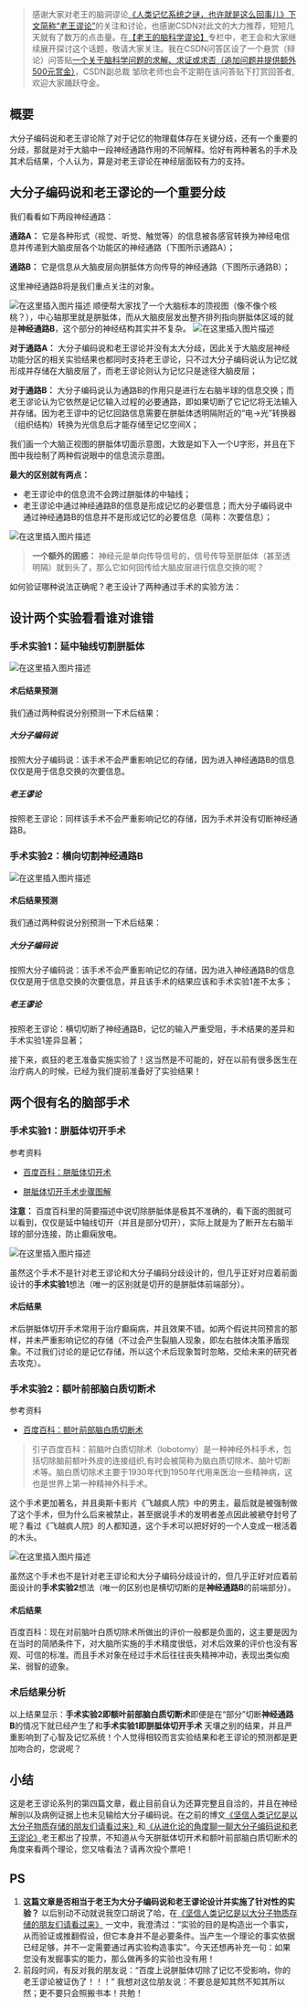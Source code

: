 ﻿> 感谢大家对老王的脑洞谬论[《人类记忆系统之谜，也许就是这么回事儿》下文简称“老王谬论”](https://blog.csdn.net/ttm2d/article/details/122109466)的关注和讨论，也感谢CSDN对此文的大力推荐，短短几天就有了数万的点击量。在[【老王的脑科学谬论】](https://blog.csdn.net/ttm2d/category_11623841.html)专栏中，老王会和大家继续展开探讨这个话题，敬请大家关注。我在CSDN问答区设了一个悬赏（辩论）问答贴[一个关于脑科学问题的求解、求证或求否（追加问题并提供额外500元赏金）](https://ask.csdn.net/questions/7639152)，CSDN副总裁 邹欣老师也会不定期在该问答贴下打赏回答者,欢迎大家踊跃夺金。




## 概要
大分子编码说和老王谬论除了对于记忆的物理载体存在关键分歧，还有一个重要的分歧，那就是对于大脑中一段神经通路作用的不同解释。恰好有两种著名的手术及其术后结果，个人认为，算是对老王谬论在神经层面较有力的支持。



## 大分子编码说和老王谬论的一个重要分歧
我们看看如下两段神经通路：

**通路A：** 它是各种形式（视觉、听觉、触觉等）的信息被各感官转换为神经电信息并传递到大脑皮层各个功能区的神经通路（下图所示通路A）；

**通路B：** 它是信息从大脑皮层向胼胝体方向传导的神经通路（下图所示通路B）；

这里神经通路B将是我们重点关注的对象。

![在这里插入图片描述](https://img-blog.csdnimg.cn/0fca8a1e955349acb095aaf2bc01b485.png)
顺便帮大家找了一个大脑标本的顶视图（像不像个核桃？），中心轴那里就是胼胝体，而从大脑皮层发出整齐排列指向胼胝体区域的就是**神经通路B**，这个部分的神经结构其实并不复杂。
![在这里插入图片描述](https://img-blog.csdnimg.cn/36af25c223b04a3c8a7a478f410dbd50.png)



**对于通路A：** 大分子编码说和老王谬论并没有太大分歧，因此关于大脑皮层神经功能分区的相关实验结果也都同时支持老王谬论，只不过大分子编码说认为记忆就形成并存储在大脑皮层了，而老王谬论则认为记忆只是途径大脑皮层；

**对于通路B：** 大分子编码说认为通路B的作用只是进行左右脑半球的信息交换；而老王谬论认为它依然是记忆输入过程的必要通路，即如果切断了它记忆将无法输入并存储。因为老王谬中的记忆回路信息需要在胼胝体透明隔附近的“电→光”转换器（组织结构）转换为光信息后才能存储至记忆空间X；


我们画一个大脑正视图的胼胝体切面示意图，大致是如下入一个U字形，并且在下图中我绘制了两种假说眼中的信息流示意图。

**最大的区别就有两点：**

- 老王谬论中的信息流不会跨过胼胝体的中轴线；
- 老王谬论中通过神经通路B的信息是形成记忆的必要信息；而大分子编码说中通过神经通路B的信息并不是形成记忆的必要信息（简称：次要信息）；


![在这里插入图片描述](https://img-blog.csdnimg.cn/ad245e4b9e3a4fc0833dedc9820ee6d1.png)
> **一个额外的困惑：** 神经元是单向传导信号的，信号传导至胼胝体（甚至透明隔）就到头了，那么它如何回传给大脑皮层进行信息交换的呢？


如何验证哪种说法正确呢？老王设计了两种通过手术的实验方法：


## 设计两个实验看看谁对谁错

### 手术实验1：延中轴线切割胼胝体

![在这里插入图片描述](https://img-blog.csdnimg.cn/870f0226c0ee4abe9c18cbc4464d142a.png)


#### 术后结果预测

我们通过两种假说分别预测一下术后结果：

##### 大分子编码说
按照大分子编码说：该手术不会严重影响记忆的存储，因为进入神经通路B的信息仅仅是用于信息交换的次要信息。

##### 老王谬论

按照老王谬论：同样该手术不会严重影响记忆的存储，因为手术并没有切断神经通路B。


### 手术实验2：横向切割神经通路B

![在这里插入图片描述](https://img-blog.csdnimg.cn/a4646f8caa254d22ad759c0ced71285a.png)
#### 术后结果预测

我们通过两种假说分别预测一下术后结果：

##### 大分子编码说


按照大分子编码说：该手术不会严重影响记忆的存储，因为进入神经通路B的信息仅仅是用于信息交换的次要信息，并且该手术的结果应该和手术实验1差不太多；

##### 老王谬论

按照老王谬论：横切切断了神经通路B，记忆的输入严重受阻，手术结果的差异和手术实验1差异显著；

接下来，疯狂的老王准备实施实验了！这当然是不可能的，好在以前有很多医生在治疗病人的时候，已经为我们提前准备好了实验结果！


## 两个很有名的脑部手术


###  手术实验1：胼胝体切开手术
参考资料

- [百度百科：胼胝体切开术](https://baike.baidu.com/item/%E8%83%BC%E8%83%9D%E4%BD%93%E5%88%87%E5%BC%80%E6%9C%AF/10495723)

- [胼胝体切开手术步骤图解](https://jbk.jiankang.com/shoushu/609/buzhou/)



**注意：** 百度百科里的简要描述中说切除胼胝体是极其不准确的，看下面的图就可以看到，仅仅是延中轴线切开（并且是部分切开），实际上就是为了断开左右脑半球的部分连接，防止癫痫放电。

![在这里插入图片描述](https://img-blog.csdnimg.cn/402e2cfba103473e990fd02a8936edbe.png)

虽然这个手术不是针对老王谬论和大分子编码分歧设计的，但几乎正好对应着前面设计的**手术实验1**想法（唯一的区别就是切开的是胼胝体前端部分）。



#### 术后结果

术后胼胝体切开手术常用于治疗癫痫病，并且效果不错。如两个假说共同预言的那样，并未严重影响记忆的存储（不过会产生裂脑人现象，即左右肢体决策矛盾现象。不过我们讨论的是记忆存储，所以这个术后现象暂时忽略，交给未来的研究者去攻克）。








### 手术实验2：额叶前部脑白质切断术

参考资料

- [百度百科：额叶前部脑白质切断术](https://baike.baidu.com/item/%E9%A2%9D%E5%8F%B6%E5%89%8D%E9%83%A8%E8%84%91%E7%99%BD%E8%B4%A8%E5%88%87%E6%96%AD%E6%9C%AF/14098757)


> 引子百度百科：前脑叶白质切除术（lobotomy）是一种神经外科手术，包括切除脑前额叶外皮的连接组织,有时会被简称为脑白质切除术、脑叶切断术等。脑白质切除术主要于1930年代到1950年代用来医治一些精神病，这也是世界上第一种精神外科手术。

这个手术更加著名，并且奥斯卡影片《飞越疯人院》中的男主，最后就是被强制做了这个手术，但为什么后来被禁止，甚至据说手术的发明者差点因此被褫夺封号了呢？看过《飞越疯人院》的人都知道，这个手术可以把好好的一个人变成一根活着的木头。

![在这里插入图片描述](https://img-blog.csdnimg.cn/32a7ce07752a4240818103cb90d0a0f5.png)

虽然这个手术也不是针对老王谬论和大分子编码分歧设计的，但几乎正好对应着前面设计的**手术实验2**想法（唯一的区别也是横切切断的是**神经通路B**的前端部分）。


#### 术后结果


百度百科：现在对前脑叶白质切除术所做出的评价一般都是负面的，这主要是因为在当时的简陋条件下，对大脑所实施的手术精度很低，对术后效果的评价也没有客观、可信的标准。而且手术对象在经过手术后往往丧失精神冲动，表现出类似痴呆、弱智的迹象。


### 术后结果分析


以上结果显示：**手术实验2即额叶前部脑白质切断术**即便是在“部分”切断**神经通路B**的情况下就已经产生了和**手术实验1即胼胝体切开手术** 天壤之别的结果，并且严重影响到了心智及记忆系统！个人觉得相较而言实验结果和老王谬论的预测都是更加吻合的，您说呢？


## 小结
这是老王谬论系列的第四篇文章，截止目前自认为还算完整且自洽的，并且在神经解剖以及病例证据上也未见输给大分子编码说。在之前的博文[《坚信人类记忆是以大分子物质存储的朋友们请看过来》](https://blog.csdn.net/ttm2d/article/details/122840958)和[《从进化论的角度聊一聊大分子编码说和老王谬论》](https://blog.csdn.net/ttm2d/article/details/122856238)老王都出了投票，不知道从今天胼胝体切开术和额叶前部脑白质切断术的角度来看两个理论，您又啥看法？请再次投个票吧！



## PS
1. **这篇文章是否相当于老王为大分子编码说和老王谬论设计并实施了针对性的实验？** 以后别动不动就说我空口胡说了哈，在[《坚信人类记忆是以大分子物质存储的朋友们请看过来》](https://blog.csdn.net/ttm2d/article/details/122840958) 一文中，我澄清过：“实验的目的是构造出一个事实，从而验证或推翻假设，但它本身并不是必要条件。当产生一个理论的事实依据已经足够，并不一定需要通过再实验构造事实”。今天还想再补充一句：如果您没有发掘事实的能力，那么做再多的实验也没有用！
2. 前段时间，有反对我的朋友说：“百度上说胼胝体切除了记忆不受影响，你的老王谬论被证伪了！！！” 我想对这位朋友说：不要总是知其然不知其所以然；更不要只会照搬书本！共勉！

